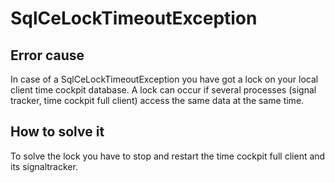 # SqlCeLockTimeoutException

## Error cause
In case of a SqlCeLockTimeoutException you have got a lock on your local client time cockpit database. A lock can occur if several processes (signal tracker, time cockpit full client) access the same data at the same time.

## How to solve it
To solve the lock you have to stop and restart the time cockpit full client and its signaltracker. 
